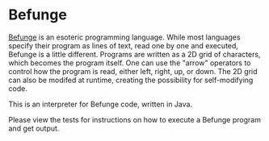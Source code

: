 # Befunge

[Befunge](https://en.wikipedia.org/wiki/Befunge) is an esoteric programming language.
While most languages specify their program as lines of text, read one by one and executed, Befunge is a little different.
Programs are written as a 2D grid of characters, which becomes the program itself. 
One can use the "arrow" operators to control how the program is read, either left, right, up, or down. 
The 2D grid can also be modifed at runtime, creating the possibility for self-modifying code.

This is an interpreter for Befunge code, written in Java.

Please view the tests for instructions on how to execute a Befunge program and get output.
